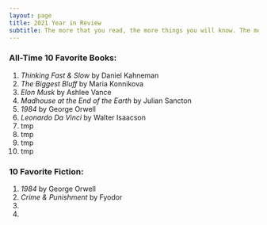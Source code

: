 ```yaml
---
layout: page
title: 2021 Year in Review
subtitle: The more that you read, the more things you will know. The more that you learn, the more places you’ll go. - Dr. Suess
---
```


### All-Time 10 Favorite Books:
1. *Thinking Fast & Slow* by Daniel Kahneman
2. *The Biggest Bluff* by Maria Konnikova
3. *Elon Musk* by Ashlee Vance
4. *Madhouse at the End of the Earth* by Julian Sancton
5. *1984* by George Orwell
6. *Leonardo Da Vinci* by Walter Isaacson
7. tmp
8. tmp
9. tmp
10. tmp

### 10 Favorite Fiction:
1. *1984* by George Orwell
2. *Crime & Punishment* by Fyodor
3. 
4. 
